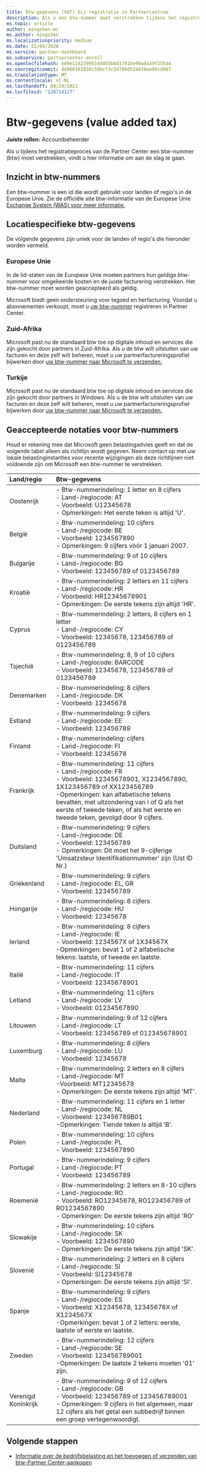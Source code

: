 ```yaml
---
title: Btw-gegevens (VAT) bij registratie in Partnercentrum
description: Als u een btw-nummer moet verstrekken tijdens het registratieproces Partner Center, helpt deze informatie u om aan de slag te gaan.
ms.topic: article
author: mingshen-ms
ms.author: mingshen
ms.localizationpriority: medium
ms.date: 12/04/2020
ms.service: partner-dashboard
ms.subservice: partnercenter-enroll
ms.openlocfilehash: ed9e1242299514d465b6d1781be90a4aa9f255d4
ms.sourcegitcommit: dd900161830c59bcf3c5d700d524436ee05cd987
ms.translationtype: MT
ms.contentlocale: nl-NL
ms.lasthandoff: 09/24/2021
ms.locfileid: "128714127"
---
```

# <a name="value-added-tax-vat-information"></a>Btw-gegevens (value added tax)

**Juiste rollen:** Accountbeheerder


Als u tijdens het registratieproces van de Partner Center een btw-nummer (btw) moet verstrekken, vindt u hier informatie om aan de slag te gaan.

## <a name="understanding-vat-numbers"></a>Inzicht in btw-nummers

Een btw-nummer is een id die wordt gebruikt voor landen of regio's in de Europese Unie. Zie de officiële site btw-informatie van de Europese Unie [Exchange System (WAS) voor meer informatie.](http://ec.europa.eu/taxation_customs/vies/vieshome.do)

## <a name="location-specific-vat-information"></a>Locatiespecifieke btw-gegevens

De volgende gegevens zijn uniek voor de landen of regio's die hieronder worden vermeld.

### <a name="european-union"></a>Europese Unie

In de lid-staten van de Europese Unie moeten partners hun geldige btw-nummer voor omgekeerde kosten en de juiste facturering verstrekken. Het btw-nummer moet worden geaccepteerd als geldig.

Microsoft biedt geen ondersteuning voor tegoed en herfacturing. Voordat u abonnementen verkoopt, moet u [uw btw-nummer](organization-tax-info.md) registreren in Partner Center.

### <a name="south-africa"></a>Zuid-Afrika

Microsoft past nu de standaard btw toe op digitale inhoud en services die zijn gekocht door partners in Zuid-Afrika. Als u de btw wilt uitsluiten van uw facturen en deze zelf wilt beheren, moet u uw partnerfactureringsprofiel bijwerken door [uw btw-nummer naar Microsoft te verzenden.](organization-tax-info.md)

### <a name="turkey"></a>Turkije

Microsoft past nu de standaard btw toe op digitale inhoud en services die zijn gekocht door partners in Windows. Als u de btw wilt uitsluiten van uw facturen en deze zelf wilt beheren, moet u uw partnerfactureringsprofiel bijwerken door [uw btw-nummer naar Microsoft te verzenden.](organization-tax-info.md)

## <a name="accepted-formats-for-vat-numbers"></a>Geaccepteerde notaties voor btw-nummers

Houd er rekening mee dat Microsoft geen belastingadvies geeft en dat de volgende tabel alleen als richtlijn wordt gegeven. Neem contact op met uw lokale belastinginstanties voor recente wijzigingen als deze richtlijnen niet voldoende zijn om Microsoft een btw-nummer te verstrekken.

|Land/regio | Btw-gegevens |
|:------------|:----------|
|Oostenrijk  |- Btw-nummerindeling: 1 letter en 8 cijfers<br/>- Land-/regiocode: AT<br/>- Voorbeeld: U12345678<br/>- Opmerkingen: Het eerste teken is altijd 'U'. |
|België  |- Btw-nummerindeling: 10 cijfers<br/>- Land-/regiocode: BE<br/>- Voorbeeld: 1234567890<br/>- Opmerkingen: 9 cijfers vóór 1 januari 2007. |
| Bulgarije  |- Btw-nummerindeling: 9 of 10 cijfers<br/>- Land-/regiocode: BG<br/>- Voorbeeld: 123456789 of 0123456789 |
| Kroatië |- Btw-nummerindeling: 2 letters en 11 cijfers<br/>- Land-/regiocode: HR<br/>- Voorbeeld: HR12345678901<br/>- Opmerkingen: De eerste tekens zijn altijd 'HR'. |
|Cyprus |- Btw-nummerindeling: 2 letters, 8 cijfers en 1 letter<br/>- Land-/regiocode: CY<br/>- Voorbeeld: 12345678, 123456789 of 0123456789 |
|Tsjechië |- Btw-nummerindeling: 8, 9 of 10 cijfers<br/>- Land-/regiocode: BARCODE<br/>- Voorbeeld: 12345678, 123456789 of 0123456789 |
| Denemarken |- Btw-nummerindeling: 8 cijfers<br/>- Land-/regiocode: DK<br/>- Voorbeeld: 12345678<br/> |
|Estland |- Btw-nummerindeling: 9 cijfers<br/>- Land-/regiocode: EE<br/>- Voorbeeld: 123456789<br/> |
|Finland |- Btw-nummerindeling: cijfers<br/>- Land-/regiocode: FI<br/>- Voorbeeld: 12345678 |
|Frankrijk |- Btw-nummerindeling: 11 cijfers<br/>- Land-/regiocode: FR<br/>- Voorbeeld: 12345678901, X1234567890, 1X123456789 of XX123456789<br/>-Opmerkingen: kan alfabetische tekens bevatten, met uitzondering van I of Q als het eerste of tweede teken, of als het eerste en tweede teken, gevolgd door 9 cijfers. |
|Duitsland |- Btw-nummerindeling: 9 cijfers<br/>- Land-/regiocode: DE<br/>- Voorbeeld: 123456789<br/>- Opmerkingen: Dit moet het 9-cijferige 'Umsatzsteur Identifikationnummer' zijn (Ust ID Nr.) |
|Griekenland |- Btw-nummerindeling: 9 cijfers<br/>- Land-/regiocode: EL, GR<br/>- Voorbeeld: 123456789 |
|Hongarije |- Btw-nummerindeling: 8 cijfers<br/>- Land-/regiocode: HU<br/>- Voorbeeld: 12345678 |
|Ierland |- Btw-nummerindeling: 8 cijfers<br/>- Land-/regiocode: IE<br/>- Voorbeeld: 1234567X of 1X34567X<br/>-Opmerkingen: bevat 1 of 2 alfabetische tekens: laatste, of tweede en laatste. |
|Italië |- Btw-nummerindeling: 11 cijfers<br/>- Land-/regiocode: IT<br/>- Voorbeeld: 12345678901 |
|Letland |- Btw-nummerindeling: 11 cijfers<br/>- Land-/regiocode: LV<br/>- Voorbeeld: 01234567890 |
|Litouwen |- Btw-nummerindeling: 9 of 12 cijfers<br/>- Land-/regiocode: LT<br/>- Voorbeeld: 123456789 of 012345678901 |
|Luxemburg |- Btw-nummerindeling: 8 cijfers<br/>- Land-/regiocode: LU<br/>- Voorbeeld: 12345678 |
|Malta |- Btw-nummerindeling: 2 letters en 8 cijfers<br/>- Land-/regiocode: MT</br>-Voorbeeld: MT12345678<br/>- Opmerkingen: De eerste tekens zijn altijd 'MT'. |
|Nederland |- Btw-nummerindeling: 11 cijfers en 1 letter<br/>- Land-/regiocode: NL<br/>- Voorbeeld: 123456789B01<br/>-Opmerkingen: Tiende teken is altijd 'B'. |
|Polen |- Btw-nummerindeling: 10 cijfers<br/>- Land-/regiocode: PL<br/>- Voorbeeld: 1234567890 |
|Portugal |- Btw-nummerindeling: 9 cijfers<br/>- Land-/regiocode: PT<br/>- Voorbeeld: 123456789 |
|Roemenië |- Btw-nummerindeling: 2 letters en 8-10 cijfers<br/>- Land-/regiocode: RO<br/>- Voorbeeld: RO12345678, RO123456789 of RO1234567890<br/>- Opmerkingen: De eerste tekens zijn altijd 'RO' |
|Slowakije |- Btw-nummerindeling: 10 cijfers<br/>- Land-/regiocode: SK<br/>- Voorbeeld: 1234567890<br/>- Opmerkingen: De eerste tekens zijn altijd 'SK'. |
|Slovenië |- Btw-nummerindeling: 2 letters en 8 cijfers<br/>- Land-/regiocode: SI<br/>- Voorbeeld: SI12345678<br/>- Opmerkingen: De eerste tekens zijn altijd 'SI'. |
|Spanje |- Btw-nummerindeling: 9 cijfers<br/>- Land-/regiocode: ES<br/>- Voorbeeld: X12345678, 12345678X of X1234567X<br/>-Opmerkingen: bevat 1 of 2 letters: eerste, laatste of eerste en laatste. |
|Zweden |- Btw-nummerindeling: 12 cijfers<br/>- Land-/regiocode: SE<br/>- Voorbeeld: 123456789001<br/>-Opmerkingen: De laatste 2 tekens moeten '01' zijn. |
|Verenigd Koninkrijk |- Btw-nummerindeling: 9 of 12 cijfers<br/>- Land-/regiocode: GB<br/>- Voorbeeld: 123456789 of 123456789001<br/>- Opmerkingen: 9 cijfers in het algemeen, maar 12 cijfers als het getal een subbedrijf binnen een groep vertegenwoordigt. |

## <a name="next-steps"></a>Volgende stappen

- [Informatie over de bedrijfsbelasting en het toevoegen of verzenden van btw-Partner Center-aankopen](organization-tax-info.md)
